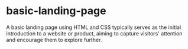 # basic-landing-page
A basic landing page using HTML and CSS typically serves as the initial introduction to a website or product, aiming to capture visitors' attention and encourage them to explore further. 
